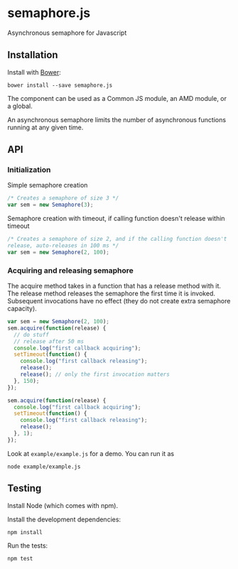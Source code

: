 # semaphore.js

Asynchronous semaphore for Javascript


## Installation

Install with [Bower](http://bower.io):

```
bower install --save semaphore.js
```

The component can be used as a Common JS module, an AMD module, or a global.

An asynchronous semaphore limits the number of asynchronous functions running at any given time.


## API

### Initialization

Simple semaphore creation

```js
/* Creates a semaphore of size 3 */
var sem = new Semaphore(3);
```

Semaphore creation with timeout, if calling function doesn't release
within timeout

```js
/* Creates a semaphore of size 2, and if the calling function doesn't
release, auto-releases in 100 ms */
var sem = new Semaphore(2, 100);
```

### Acquiring and releasing semaphore

The acquire method takes in a function that has a release method with it.
The release method releases the semaphore the first time it is invoked.
Subsequent invocations have no effect (they do not create extra
semaphore capacity).

```js
var sem = new Semaphore(2, 100);
sem.acquire(function(release) {
  // do stuff
  // release after 50 ms
  console.log("first callback acquiring");
  setTimeout(function() {
    console.log("first callback releasing");
    release();
    release(); // only the first invocation matters
  }, 150);
});

sem.acquire(function(release) {
  console.log("first callback acquiring");
  setTimeout(function() {
    console.log("first callback releasing");
    release();
  }, 1);
});
```

Look at `example/example.js` for a demo. You can run it as

```
node example/example.js
```


## Testing

Install Node (which comes with npm).

Install the development dependencies:

```
npm install
```

Run the tests:

```
npm test
```
